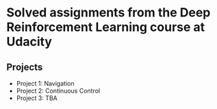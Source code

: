 # Solved assignments from the Deep Reinforcement Learning course at Udacity

## Projects

* Project 1: Navigation
* Project 2: Continuous Control
* Project 3: TBA
